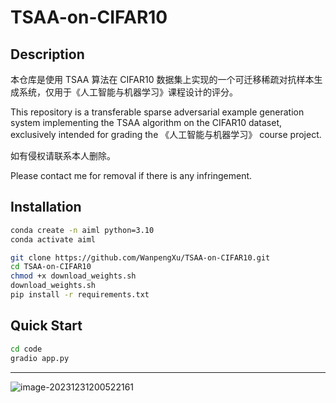 # TSAA-on-CIFAR10

## Description

本仓库是使用 TSAA 算法在 CIFAR10 数据集上实现的一个可迁移稀疏对抗样本生成系统，仅用于《人工智能与机器学习》课程设计的评分。

This repository is a transferable sparse adversarial example generation system implementing the TSAA algorithm on the CIFAR10 dataset, exclusively intended for grading the 《人工智能与机器学习》 course project. 

如有侵权请联系本人删除。

Please contact me for removal if there is any infringement.

## Installation

```bash
conda create -n aiml python=3.10
conda activate aiml

git clone https://github.com/WanpengXu/TSAA-on-CIFAR10.git
cd TSAA-on-CIFAR10
chmod +x download_weights.sh
download_weights.sh
pip install -r requirements.txt
```

## Quick Start

```bash
cd code
gradio app.py
```

---

![image-20231231200522161](https://testingcf.jsdelivr.net/gh/WanpengXu/myPicGo/img/ms20231231200522654.png)
